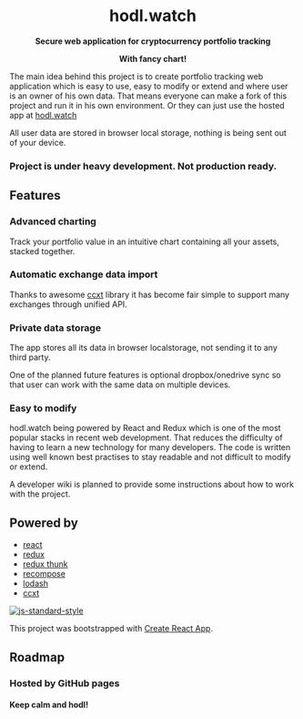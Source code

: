 
<h1 align="center"><strong>hodl.watch</strong></h1>

<p align="center">
  <strong>Secure web application for cryptocurrency portfolio tracking </strong>
</p>
<p align="center">
  <strong>With fancy chart!</strong>
</p>


The main idea behind this project is to create portfolio tracking web application which is easy to use, easy to modify or extend and where user is an owner of his own data. That means everyone can make a fork of this project and run it in his own environment. Or they can just use the hosted app at [hodl.watch](https://hodl.watch)

All user data are stored in browser local storage, nothing is being sent out of your device.

### __Project is under heavy development. Not production ready.__



## Features

### Advanced charting
Track your portfolio value in an intuitive chart containing all your assets, stacked together.

### Automatic exchange data import
Thanks to awesome [ccxt](https://github.com/ccxt/ccxt) library it has become fair simple to support many exchanges through unified API.

### Private data storage
The app stores all its data in browser localstorage, not sending it to any third party. 

One of the planned future features is optional dropbox/onedrive sync so that user can work with the same data on multiple devices.

### Easy to modify
hodl.watch being powered by React and Redux which is one of the most popular stacks
in recent web development. That reduces the difficulty of having to learn a new technology for many developers.
The code is written using well known best practises to stay readable and not difficult to modify or extend. 

A developer wiki is planned to provide some instructions about how to work with the project.

## Powered by

 - [react](https://github.com/facebook/react)
 - [redux](https://github.com/reactjs/redux)
 - [redux thunk](https://github.com/gaearon/redux-thunk)
 - [recompose](https://github.com/acdlite/recompose)
 - [lodash](https://github.com/lodash/lodash)
 - [ccxt](https://github.com/ccxt/ccxt)

 [![js-standard-style](https://cdn.rawgit.com/standard/standard/master/badge.svg)](http://standardjs.com)
 <!-- - d3
 - nvd3
 - bulma -->
 
 This project was bootstrapped with [Create React App](https://github.com/facebookincubator/create-react-app).

## Roadmap




### Hosted by GitHub pages

#### Keep calm and hodl!
